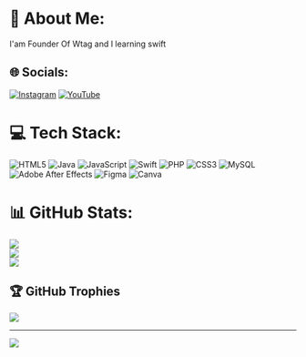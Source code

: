 # 💫 About Me:
I'am Founder Of Wtag and I learning swift


## 🌐 Socials:
[![Instagram](https://img.shields.io/badge/Instagram-%23E4405F.svg?logo=Instagram&logoColor=white)](https://instagram.com/mehmet_akif_tr) 
 [![YouTube](https://img.shields.io/badge/YouTube-%23FF0000.svg?logo=YouTube&logoColor=white)](https://youtube.com/@Wtag-rc6hr)
# 💻 Tech Stack:
![HTML5](https://img.shields.io/badge/html5-%23E34F26.svg?style=for-the-badge&logo=html5&logoColor=white) ![Java](https://img.shields.io/badge/java-%23ED8B00.svg?style=for-the-badge&logo=openjdk&logoColor=white) ![JavaScript](https://img.shields.io/badge/javascript-%23323330.svg?style=for-the-badge&logo=javascript&logoColor=%23F7DF1E) ![Swift](https://img.shields.io/badge/swift-F54A2A?style=for-the-badge&logo=swift&logoColor=white) ![PHP](https://img.shields.io/badge/php-%23777BB4.svg?style=for-the-badge&logo=php&logoColor=white) ![CSS3](https://img.shields.io/badge/css3-%231572B6.svg?style=for-the-badge&logo=css3&logoColor=white) ![MySQL](https://img.shields.io/badge/mysql-%2300000f.svg?style=for-the-badge&logo=mysql&logoColor=white) ![Adobe After Effects](https://img.shields.io/badge/Adobe%20After%20Effects-9999FF.svg?style=for-the-badge&logo=Adobe%20After%20Effects&logoColor=white) ![Figma](https://img.shields.io/badge/figma-%23F24E1E.svg?style=for-the-badge&logo=figma&logoColor=white) ![Canva](https://img.shields.io/badge/Canva-%2300C4CC.svg?style=for-the-badge&logo=Canva&logoColor=white)
# 📊 GitHub Stats:
![](https://github-readme-stats.vercel.app/api?username=Mehmet-Akif-irtemek&theme=dark&hide_border=false&include_all_commits=false&count_private=false)<br/>
![](https://github-readme-streak-stats.herokuapp.com/?user=Mehmet-Akif-irtemek&theme=dark&hide_border=false)<br/>
![](https://github-readme-stats.vercel.app/api/top-langs/?username=Mehmet-Akif-irtemek&theme=dark&hide_border=false&include_all_commits=false&count_private=false&layout=compact)

## 🏆 GitHub Trophies
![](https://github-profile-trophy.vercel.app/?username=Mehmet-Akif-irtemek&theme=onestar&no-frame=false&no-bg=true&margin-w=4)

---
[![](https://visitcount.itsvg.in/api?id=Mehmet-Akif-irtemek&icon=0&color=2)](https://visitcount.itsvg.in)

<!-- Proudly created with GPRM ( https://gprm.itsvg.in ) -->
